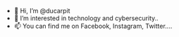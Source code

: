 - 👋 Hi, I’m @ducarpit
- 👀 I’m interested in technology and cybersecurity..
- 📫 You can find me on Facebook, Instagram, Twitter....
